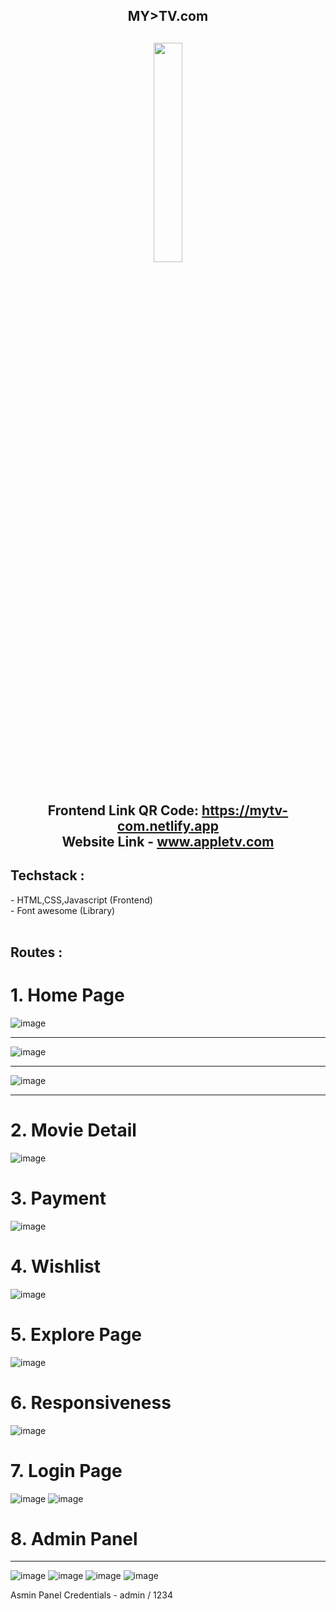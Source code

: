 <div align="center" > 
<h2>MY>TV.com<h2>
<img width="30%" src="https://user-images.githubusercontent.com/112754448/222979842-4794350a-1722-4528-8397-d0e2f9dbe3a3.png"><br><br>

Frontend Link QR Code: https://mytv-com.netlify.app<br>
Website Link - www.appletv.com<br>
</div>

<h2>Techstack : </h2>
- HTML,CSS,Javascript (Frontend) <br>
- Font awesome (Library) <br>
    <br>
    <h2>Routes : </h2>
        
 <h1>1.  Home Page  </h1>
    
![image](https://user-images.githubusercontent.com/112754448/208704852-32f530c8-82de-4b84-84bf-d9f2f7b5760f.png)
     <hr>
    
![image](https://user-images.githubusercontent.com/112754448/208704915-1bde5115-c3b6-41b7-8833-fd4acc39a892.png)
    <hr>
    
![image](https://user-images.githubusercontent.com/112754448/208704968-78ad3bc2-53db-44cc-9636-de44115ee9a9.png)
 <hr>
    
  <h1>2.  Movie Detail  </h1>
 
![image](https://user-images.githubusercontent.com/112754448/208705064-36c980ab-7a32-4371-a3ff-624ade9afeb0.png)
    
 <h1>3. Payment  </h1>
    
![image](https://user-images.githubusercontent.com/112754448/208705118-85d2f2e4-7e44-45a5-ab37-a6edff43e025.png) 
 <h1>4. Wishlist  </h1>
    
![image](https://user-images.githubusercontent.com/112754448/208705892-1aab7f9e-d89f-44dd-aa1d-96cfb8a04086.png)
  <h1>5. Explore Page  </h1>
 
![image](https://user-images.githubusercontent.com/112754448/208705944-f53559e0-e974-45fe-ab76-7d9d4c6d4736.png)
   <h1>6. Responsiveness  </h1>  
   
![image](https://user-images.githubusercontent.com/112754448/208706167-e40c1b04-a884-40f1-905f-3410d4f52482.png)
     <h1>7. Login Page    </h1>
    
![image](https://user-images.githubusercontent.com/112754448/208706243-4dabfef9-534d-495f-936d-30b065e3267e.png)
![image](https://user-images.githubusercontent.com/112754448/208706292-abfbe81e-0500-40d3-a5f3-e16816547257.png)
     <h1>8. Admin Panel  </h1>
    <hr>
    
![image](https://user-images.githubusercontent.com/112754448/208706949-3008c251-0b5e-4c7e-b69c-8c4c56555015.png)
![image](https://user-images.githubusercontent.com/112754448/208706976-e7fed698-fbce-4779-82cc-a40b0e3d531f.png)
![image](https://user-images.githubusercontent.com/112754448/208707039-d1afa69b-2113-4c20-8d80-6d7b3a23ddd9.png)
![image](https://user-images.githubusercontent.com/112754448/208707081-5841fde1-a384-4e4c-81dc-517a1e806cf2.png)

Asmin Panel Credentials - admin / 1234
